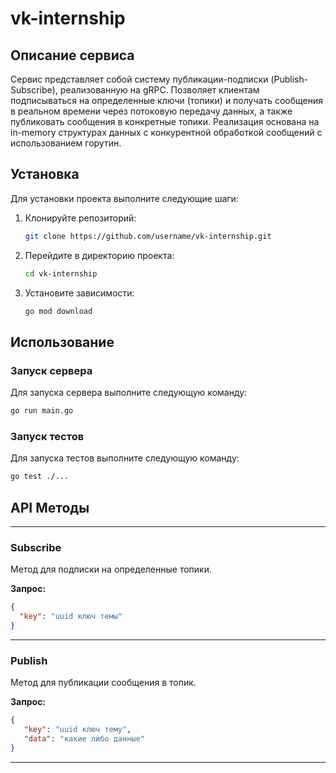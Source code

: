 # vk-internship

## Описание сервиса

Сервис представляет собой систему публикации-подписки (Publish-Subscribe), реализованную на gRPC. Позволяет клиентам подписываться на определенные ключи (топики) и получать сообщения в реальном времени через потоковую передачу данных, а также публиковать сообщения в конкретные топики. Реализация основана на in-memory структурах данных с конкурентной обработкой сообщений с использованием горутин.

## Установка

Для установки проекта выполните следующие шаги:

1. Клонируйте репозиторий:
   ```sh
   git clone https://github.com/username/vk-internship.git
   ```
2. Перейдите в директорию проекта:
   ```sh
   cd vk-internship
   ```
3. Установите зависимости:
   ```sh
   go mod download
   ```

## Использование

### Запуск сервера

Для запуска сервера выполните следующую команду:
```sh
go run main.go
```

### Запуск тестов

Для запуска тестов выполните следующую команду:
```sh
go test ./...
```

## API Методы

---

### Subscribe
Метод для подписки на определенные топики.

**Запрос:**
```json
{
  "key": "uuid ключ темы"
}
```

---

### Publish
Метод для публикации сообщения в топик.

**Запрос:**
```json
{
   "key": "uuid ключ тему",
   "data": "какие либо данные"
}
```

---

